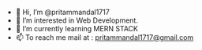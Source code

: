 - 👋 Hi, I’m @pritammandal1717
- 👀 I’m interested in Web Development.
- 🌱 I’m currently learning MERN STACK
- 📫 To reach me mail at : pritammandal1717@gmail.com

<!---
pritammandal1717/pritammandal1717 is a ✨ special ✨ repository because its `README.md` (this file) appears on your GitHub profile.
You can click the Preview link to take a look at your changes.
--->

